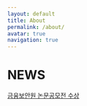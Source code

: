 ```yaml
---
layout: default
title: About
permalink: /about/
avatar: true
navigation: true
---
```


# NEWS

[금융보안원 논문공모전 수상](https://v.daum.net/v/20231204151525093)
